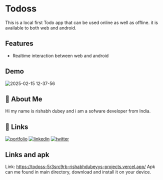 
# Todoss

This is a local first Todo app that can be used online as well as offline. it is available to both web and android.



## Features

- Realtime interaction between web and android


## Demo
![2025-02-15 12-37-56](https://github.com/user-attachments/assets/d83c65a0-dd67-4957-9f78-d924043a26e6)


## 🚀 About Me
Hi my name is rishabh dubey and i am a sofware developer from India. 


## 🔗 Links
[![portfolio](https://img.shields.io/badge/my_portfolio-000?style=for-the-badge&logo=ko-fi&logoColor=white)](https://rexer-dev.vercel.app/)
[![linkedin](https://img.shields.io/badge/linkedin-0A66C2?style=for-the-badge&logo=linkedin&logoColor=white)](https://www.linkedin.com/in/rishabhdubeyyy/)
[![twitter](https://img.shields.io/badge/twitter-1DA1F2?style=for-the-badge&logo=twitter&logoColor=white)](https://twitter.com/)


## Links and apk
Link: https://todoss-5r3src9rb-rishabhdubeyys-projects.vercel.app/
Apk can me found in main directory, download and install it on your device. 
